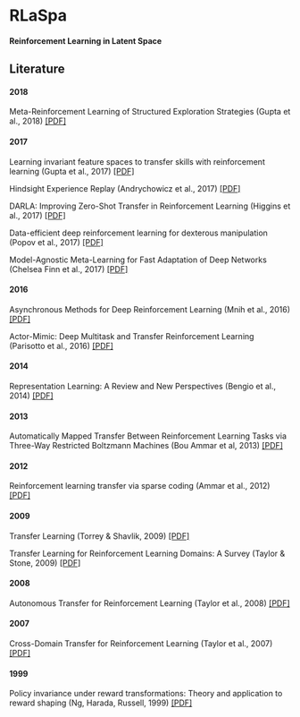 # RLaSpa
#### Reinforcement Learning in Latent Space


## Literature

#### 2018
Meta-Reinforcement Learning of Structured Exploration Strategies (Gupta et al., 2018) [[PDF]](https://arxiv.org/pdf/1802.07245.pdf)

#### 2017
Learning invariant feature spaces to transfer skills with reinforcement learning (Gupta et al., 2017) [[PDF]](https://arxiv.org/pdf/1703.02949.pdf)

Hindsight Experience Replay (Andrychowicz et al., 2017) [[PDF]](https://arxiv.org/pdf/1707.01495.pdf)

DARLA: Improving Zero-Shot Transfer in Reinforcement Learning (Higgins et al., 2017) [[PDF]](https://arxiv.org/pdf/1707.08475.pdf)

Data-efficient deep reinforcement learning for dexterous manipulation (Popov et al., 2017) [[PDF]](https://arxiv.org/pdf/1704.03073.pdf)

 Model-Agnostic Meta-Learning for Fast Adaptation of Deep Networks (Chelsea Finn et al., 2017) [[PDF]](https://arxiv.org/pdf/1703.03400.pdf)

#### 2016
Asynchronous Methods for Deep Reinforcement Learning (Mnih et al., 2016) [[PDF]](https://arxiv.org/pdf/1602.01783.pdf)

Actor-Mimic: Deep Multitask and Transfer Reinforcement Learning (Parisotto et al., 2016) [[PDF]](https://arxiv.org/pdf/1511.06342.pdf)

#### 2014
Representation Learning: A Review and New Perspectives (Bengio et al., 2014) [[PDF]](https://arxiv.org/pdf/1206.5538.pdf)

#### 2013
Automatically Mapped Transfer Between Reinforcement Learning Tasks via Three-Way Restricted Boltzmann Machines (Bou Ammar et al, 2013) [[PDF]](http://www.ecmlpkdd2013.org/wp-content/uploads/2013/07/624.pdf)

#### 2012
Reinforcement learning transfer via sparse coding (Ammar et al., 2012) [[PDF]](https://pdfs.semanticscholar.org/65ea/abe5733ced3264c8939867561d133bfd8585.pdf)

#### 2009
Transfer Learning (Torrey & Shavlik, 2009) [[PDF]](http://ftp.cs.wisc.edu/machine-learning/shavlik-group/torrey.handbook09.pdf)

Transfer Learning for Reinforcement Learning Domains: A Survey (Taylor & Stone, 2009) [[PDF]](http://www.jmlr.org/papers/volume10/taylor09a/taylor09a.pdf)

#### 2008
Autonomous Transfer for Reinforcement Learning (Taylor et al., 2008) [[PDF]](https://pdfs.semanticscholar.org/316a/0dc979b4afc312f2c8ad6e6a65dfc4ff6c7b.pdf)

#### 2007
Cross-Domain Transfer for Reinforcement Learning (Taylor et al., 2007) [[PDF]](http://irll.eecs.wsu.edu/wp-content/papercite-data/pdf/icml07-taylor.pdf)

#### 1999
Policy invariance under reward transformations: Theory and application to reward shaping (Ng, Harada, Russell, 1999)
[[PDF]](http://luthuli.cs.uiuc.edu/~daf/courses/games/AIpapers/ng99policy.pdf)
